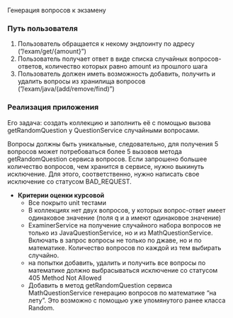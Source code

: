 Генерация вопросов к экзамену

### Путь пользователя

1. Пользователь обращается к некому эндпоинту по адресу (”/exam/get/{amount}”)
2. Пользователь получает ответ в виде списка случайных вопросов-ответов, количество которых равно amount из прошлого шага
3. Пользователь должен иметь возможность добавить, получить и удалить вопросы из хранилища вопросов (”/exam/java/(add/remove/find)”)

### Реализация приложения

   Его задача: создать коллекцию и заполнить её с помощью вызова getRandomQuestion у QuestionService случайными вопросами.

Вопросы должны быть уникальные, следовательно, для получения 5 вопросов может потребоваться более 5 вызовов метода getRandomQuestion сервиса вопросов.
Если запрошено большее количество вопросов, чем хранится в сервисе, нужно выкинуть исключение. Для этого, соответственно, нужно написать свое исключение со статусом BAD_REQUEST.

- **Критерии оценки курсовой**
    - Все покрыто unit тестами
    - В коллекциях нет двух вопросов, у которых вопрос-ответ имеет одинаковое значение (поля q и a имеют одинаковое значение)
    - ExaminerService на получение случайного набора вопросов не только из JavaQuestionService, но и из MathQuestionService. Включать в запрос вопросы не только по джаве, но и по математике. Количество вопросов по каждой из тем выбирать случайно.
    - на попытки добавить, удалить и получить все вопросы по математике должно выбрасываться исключение со статусом 405 Method Not Allowed
    - Добавить в метод getRandomQuestion сервиса MathQuestionService генерацию вопросов по математике “на лету”. Это возможно с помощью уже упомянутого ранее класса Random.
